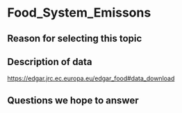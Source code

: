 # Food_System_Emissons
## Reason for selecting this topic

## Description of data

https://edgar.jrc.ec.europa.eu/edgar_food#data_download

## Questions we hope to answer
